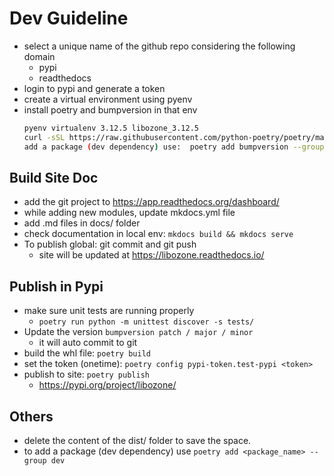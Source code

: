 # Dev Guideline

- select a unique name of the github repo considering the following domain
  - pypi
  - readthedocs
- login to pypi and generate a token
- create a virtual environment using pyenv
- install poetry and bumpversion in that env
  ```bash
  pyenv virtualenv 3.12.5 libozone_3.12.5
  curl -sSL https://raw.githubusercontent.com/python-poetry/poetry/master/get-poetry.py | python -
  add a package (dev dependency) use:  poetry add bumpversion --group dev
  ```

## Build Site Doc

- add the git project to https://app.readthedocs.org/dashboard/
- while adding new modules, update mkdocs.yml file
- add .md files in docs/ folder
- check documentation in local env: `mkdocs build && mkdocs serve`
- To publish global: git commit and git push
    - site will be updated at https://libozone.readthedocs.io/

## Publish in Pypi

- make sure unit tests are running properly
    - `poetry run python -m unittest discover -s tests/`
- Update the version `bumpversion patch / major / minor`
    - it will auto commit to git
- build the whl file: `poetry build`
- set the token (onetime): `poetry config pypi-token.test-pypi <token>`
- publish to site: `poetry publish`
  - https://pypi.org/project/libozone/


## Others

- delete the content of the dist/ folder to save the space.
- to add a package (dev dependency) use `poetry add <package_name> --group dev`
